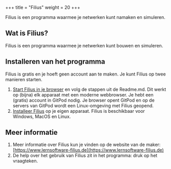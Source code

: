 +++
title = "Filius"
weight = 20
+++

Filius is een programma waarmee je netwerken kunt namaken en simuleren.
<!--more-->

## Wat is Filius?
Filius is een programma waarmee je netwerken kunt bouwen en simuleren.

## Installeren van het programma
Filius is gratis en je hoeft geen account aan te maken. Je kunt Filius op twee manieren starten.<br>
1. [Start Filius in je browser](https://gitpod.io/#https://github.com/emmauscollege/filius) en volg de stappen uit de Readme.md. Dit werkt op (bijna) elk apparaat met een moderne webbrowser. Je hebt een (gratis) account in GitPod nodig. Je browser opent GitPod en op de servers van GitPod wordt een Linux-omgeving met Filius geopend. 
2. [Installeer Filius](https://www.lernsoftware-filius.de/Herunterladen) op je eigen apparaat. Filius is beschikbaar voor Windows, MacOS en Linux. 

## Meer informatie
1. Meer informatie over Filius kun je vinden op de website van de maker:
   [https://www.lernsoftware-filius.de](https://www.lernsoftware-filius.de)
2. De help over het gebruik van Filius zit in het programma: druk op het vraagteken.
    